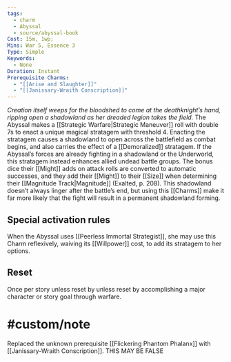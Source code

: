 ```yaml
---
tags:
  - charm
  - Abyssal
  - source/abyssal-book
Cost: 15m, 1wp;
Mins: War 5, Essence 3
Type: Simple
Keywords:
  - None
Duration: Instant
Prerequisite Charms:
  - "[[Arise and Slaughter]]"
  - "[[Janissary-Wraith Conscription]]"
---
```

*Creation itself weeps for the bloodshed to come at the deathknight’s hand, ripping open a shadowland as her dreaded legion takes the field.*
The Abyssal makes a [[Strategic Warfare|Strategic Maneuver]] roll with double 7s to enact a unique magical stratagem with threshold 4. Enacting the stratagem causes a shadowland to open across the battlefield as combat begins, and also carries the effect of a [[Demoralized]] stratagem.
If the Abyssal’s forces are already fighting in a shadowland or the Underworld, this stratagem instead enhances allied undead battle groups. The bonus dice their [[Might]] adds on attack rolls are converted to automatic successes, and they add their [[Might]] to their [[Size]] when determining their [[Magnitude Track|Magnitude]] (Exalted, p. 208).
This shadowland doesn’t always linger after the battle’s end, but using this [[Charms]] make it far more likely that the fight will result in a permanent shadowland forming.
## Special activation rules
When the Abyssal uses [[Peerless Immortal Strategist]], she may use this Charm reflexively, waiving its [[Willpower]] cost, to add its stratagem to her options.
## Reset 
Once per story unless reset by unless reset by accomplishing a major character or story goal through warfare.
# #custom/note 
Replaced the unknown prerequisite [[Flickering Phantom Phalanx]] with [[Janissary-Wraith Conscription]]. THIS MAY BE FALSE